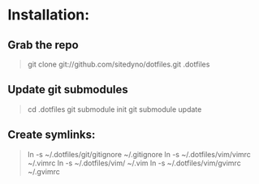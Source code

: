 Installation:
============
Grab the repo
-------------
>git clone git://github.com/sitedyno/dotfiles.git .dotfiles

Update git submodules
---------------------

>cd .dotfiles
>git submodule init
>git submodule update

Create symlinks:
----------------
>ln -s ~/.dotfiles/git/gitignore ~/.gitignore
>ln -s ~/.dotfiles/vim/vimrc ~/.vimrc
>ln -s ~/.dotfiles/vim/ ~/.vim
>ln -s ~/.dotfiles/vim/gvimrc ~/.gvimrc
